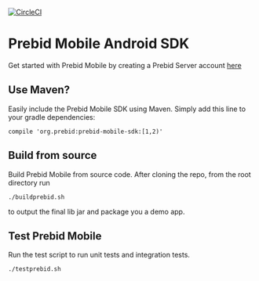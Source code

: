 [![CircleCI](https://circleci.com/gh/prebid/prebid-mobile-android/tree/circleci.svg?style=svg)](https://circleci.com/gh/prebid/prebid-mobile-android/tree/circleci)

# Prebid Mobile Android SDK

Get started with Prebid Mobile by creating a Prebid Server account [here](http://prebid.org/prebid-mobile/prebid-mobile-pbs.html)

## Use Maven?

Easily include the Prebid Mobile SDK using Maven. Simply add this line to your gradle dependencies:

```
compile 'org.prebid:prebid-mobile-sdk:[1,2)'
```


## Build from source

Build Prebid Mobile from source code. After cloning the repo, from the root directory run

```
./buildprebid.sh
```

to output the final lib jar and package you a demo app.


## Test Prebid Mobile

Run the test script to run unit tests and integration tests.

```
./testprebid.sh
```
